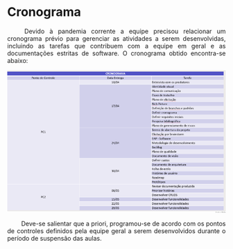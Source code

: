 # Cronograma

<p align="justify">&emsp;&emsp; Devido à pandemia corrente a equipe precisou relacionar um cronograma prévio para gerenciar as atividades a serem desenvolvidas, incluindo as tarefas que contribuem com a equipe em geral e as documentações estritas de software.  O cronograma obtido encontra-se abaixo:

![img](imgs/cronograma.png)

<p align="justify">&emsp;&emsp; Deve-se salientar que a priori, programou-se de acordo com os pontos de controles definidos pela equipe geral a serem desenvolvidos durante o período de suspensão das aulas.
